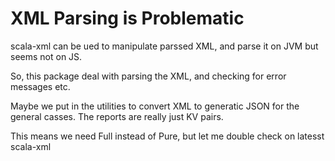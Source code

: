 # XML Parsing is Problematic

scala-xml can be ued to manipulate parssed XML, and parse it on JVM but seems not on JS.

So, this package deal with parsing the XML, and checking for error messages etc.

Maybe we put in the utilities to convert XML to generatic JSON for the general casses.
The reports are really just KV pairs. 

This means we need Full instead of Pure, but let me double check on latesst scala-xml